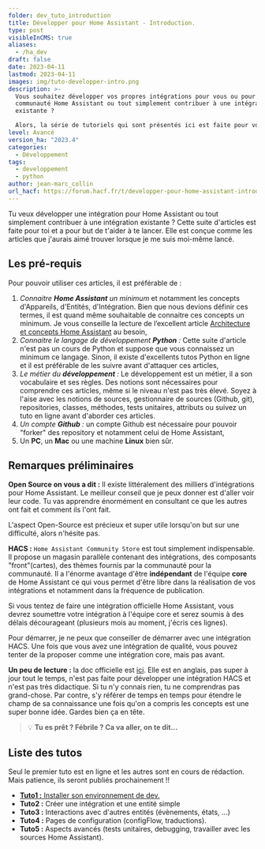 ```yaml
---
folder: dev_tuto_introduction
title: Développer pour Home Assistant - Introduction.
type: post
visibleInCMS: true
aliases:
  - /ha_dev
draft: false
date: 2023-04-11
lastmod: 2023-04-11
images: img/tuto-developper-intro.png
description: >-
  Vous souhaitez développer vos propres intégrations pour vous ou pour la
  communauté Home Assistant ou tout simplement contribuer à une intégration
  existante ?

  Alors, la série de tutoriels qui sont présentés ici est faite pour vous.
level: Avancé
version_ha: "2023.4"
categories:
  - Développement
tags:
  - developpement
  - python
author: jean-marc_collin
url_hacf: https://forum.hacf.fr/t/developper-pour-home-assistant-introduction/22780
---
```

Tu veux développer une intégration pour Home Assistant ou tout simplement contribuer à une intégration existante ? Cette suite d'articles est faite pour toi et a pour but de t'aider à te lancer. Elle est conçue comme les articles que j'aurais aimé trouver lorsque je me suis moi-même lancé.

## Les pré-requis

Pour pouvoir utiliser ces articles, il est préférable de :

1. *Connaitre **Home Assistant** un minimum* et notamment les concepts d'Appareils, d'Entités, d'Intégration. Bien que nous devions définir ces termes, il est quand même souhaitable de connaitre ces concepts un minimum.
   Je vous conseille la lecture de l’excellent article [Architecture et concepts Home Assistant](/blog/ha-concepts-architecture/) au besoin,
2. *Connaitre le langage de développement **Python** :* Cette suite d'article n'est pas un cours de Python et suppose que vous connaissez un minimum ce langage. Sinon, il existe d'excellents tutos Python en ligne et il est préférable de les suivre avant d'attaquer ces articles,
3. *Le métier du **développement** :* Le développement est un métier, il a son vocabulaire et ses règles. Des notions sont nécessaires pour comprendre ces articles, même si le niveau n'est pas très élevé. Soyez à l'aise avec les notions de sources, gestionnaire de sources (Github, git), repositories, classes, méthodes, tests unitaires, attributs ou suivez un tuto en ligne avant d'aborder ces articles.
4. *Un compte **Github** :* un compte Github est nécessaire pour pouvoir "forker" des repository et notamment celui de Home Assistant,
5. Un **PC**, un **Mac** ou une machine **Linux** bien sûr.

## Remarques préliminaires

**Open Source on vous a dit :** Il existe littéralement des milliers d'intégrations pour Home Assistant. Le meilleur conseil que je peux donner est d'aller voir leur code. Tu vas apprendre énormément en consultant ce que les autres ont fait et comment ils l'ont fait. 

L'aspect Open-Source est précieux et super utile lorsqu'on but sur une difficulté, alors n'hésite pas.

**HACS :** `Home Assistant Community Store` est tout simplement indispensable. Il propose un magasin parallèle contenant des intégrations, des composants "front"(cartes), des thèmes fournis par la communauté pour la communauté. Il a l'énorme avantage d'être **indépendant** de l'équipe **core** de Home Assistant ce qui vous permet d'être libre dans la réalisation de vos intégrations et notamment dans la fréquence de publication. 

Si vous tentez de faire une intégration officielle Home Assistant, vous devrez soumettre votre intégration à l'équipe core et serez soumis à des délais décourageant (plusieurs mois au moment, j'écris ces lignes). 

Pour démarrer, je ne peux que conseiller de démarrer avec une intégration HACS. Une fois que vous avez une intégration de qualité, vous pouvez tenter de la proposer comme une intégration core, mais pas avant.

**Un peu de lecture :** la doc officielle est [ici](https://developers.home-assistant.io/). Elle est en anglais, pas super à jour tout le temps, n'est pas faite pour développer une intégration HACS et n'est pas très didactique. Si tu n'y connais rien, tu ne comprendras pas grand-chose. Par contre, s'y référer de temps en temps pour étendre le champ de sa connaissance une fois qu'on a compris les concepts est une super bonne idée. Gardes bien ça en tête.

> :bulb: **Tu es prêt ? Fébrile ? Ca va aller, on te dit...**

## Liste des tutos

Seul le premier tuto est en ligne et les autres sont en cours de rédaction. Mais patience, ils seront publiés prochainement !!

* [**Tuto1 :** Installer son environnement de dev.](/blog/dev_tuto_1_environnement/)
* **Tuto2 :** Créer une intégration et une entité simple
* **Tuto3 :** Interactions avec d'autres entités (évènements, états, ...)
* **Tuto4 :** Pages de configuration (configFlow, traductions).
* **Tuto5 :** Aspects avancés (tests unitaires, debugging, travailler avec les sources Home Assistant).